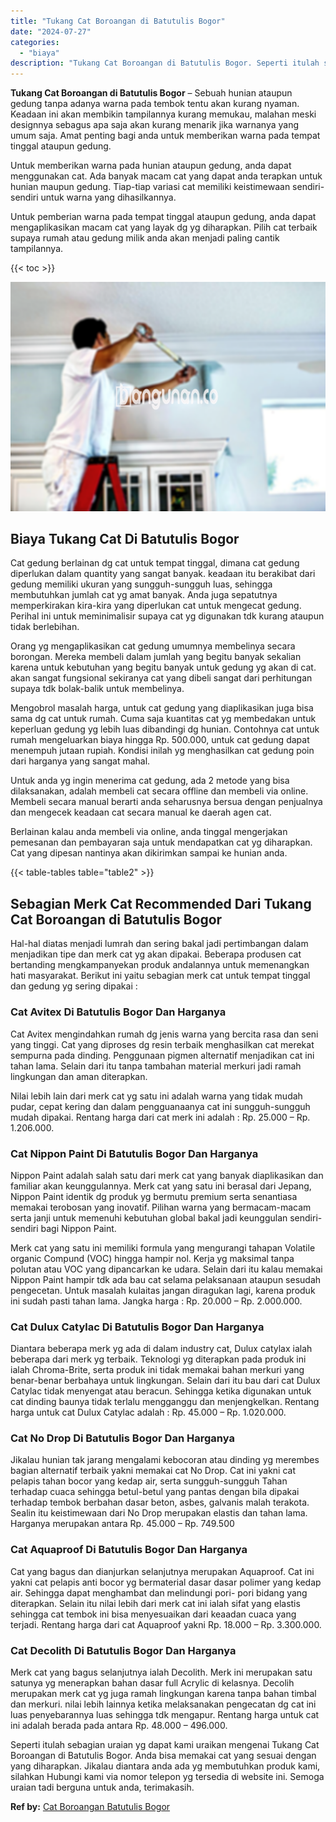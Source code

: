```yaml
---
title: "Tukang Cat Boroangan di Batutulis Bogor"
date: "2024-07-27"
categories: 
  - "biaya"
description: "Tukang Cat Boroangan di Batutulis Bogor. Seperti itulah sebagian uraian yg dapat kami uraikan mengenai Tukang Cat Boroangan di Batutulis Bogor. Anda bisa mem..."
---
```


**Tukang Cat Boroangan di Batutulis Bogor** – Sebuah hunian ataupun gedung tanpa adanya warna pada tembok tentu akan kurang nyaman. Keadaan ini akan membikin tampilannya kurang memukau, malahan meski designnya sebagus apa saja akan kurang menarik jika warnanya yang umum saja. Amat penting bagi anda untuk memberikan warna pada tempat tinggal ataupun gedung.

Untuk memberikan warna pada hunian ataupun gedung, anda dapat menggunakan cat. Ada banyak macam cat yang dapat anda terapkan untuk hunian maupun gedung. Tiap-tiap variasi cat memiliki keistimewaan sendiri-sendiri untuk warna yang dihasilkannya.

Untuk pemberian warna pada tempat tinggal ataupun gedung, anda dapat mengaplikasikan macam cat yang layak dg yg diharapkan. Pilih cat terbaik supaya rumah atau gedung milik anda akan menjadi paling cantik tampilannya.

{{< toc >}}

![Tukang Cat Boroangan di Batutulis Bogor](/images/jasa-cat-murah17.png)

## Biaya Tukang Cat Di Batutulis Bogor

Cat gedung berlainan dg cat untuk tempat tinggal, dimana cat gedung diperlukan dalam quantity yang sangat banyak. keadaan itu berakibat dari gedung memiliki ukuran yang sungguh-sungguh luas, sehingga membutuhkan jumlah cat yg amat banyak. Anda juga sepatutnya memperkirakan kira-kira yang diperlukan cat untuk mengecat gedung. Perihal ini untuk meminimalisir supaya cat yg digunakan tdk kurang ataupun tidak berlebihan.

Orang yg mengaplikasikan cat gedung umumnya membelinya secara borongan. Mereka membeli dalam jumlah yang begitu banyak sekalian karena untuk kebutuhan yang begitu banyak untuk gedung yg akan di cat. akan sangat fungsional sekiranya cat yang dibeli sangat dari perhitungan supaya tdk bolak-balik untuk membelinya.

Mengobrol masalah harga, untuk cat gedung yang diaplikasikan juga bisa sama dg cat untuk rumah. Cuma saja kuantitas cat yg membedakan untuk keperluan gedung yg lebih luas dibandingi dg hunian. Contohnya cat untuk rumah mengeluarkan biaya hingga Rp. 500.000, untuk cat gedung dapat menempuh jutaan rupiah. Kondisi inilah yg menghasilkan cat gedung poin dari harganya yang sangat mahal.

Untuk anda yg ingin menerima cat gedung, ada 2 metode yang bisa dilaksanakan, adalah membeli cat secara offline dan membeli via online. Membeli secara manual berarti anda seharusnya bersua dengan penjualnya dan mengecek keadaan cat secara manual ke daerah agen cat.

Berlainan kalau anda membeli via online, anda tinggal mengerjakan pemesanan dan pembayaran saja untuk mendapatkan cat yg diharapkan. Cat yang dipesan nantinya akan dikirimkan sampai ke hunian anda.

{{< table-tables table="table2" >}}

## Sebagian Merk Cat Recommended Dari Tukang Cat Boroangan di Batutulis Bogor

Hal-hal diatas menjadi lumrah dan sering bakal jadi pertimbangan dalam menjadikan tipe dan merk cat yg akan dipakai. Beberapa produsen cat bertanding mengkampanyekan produk andalannya untuk memenangkan hati masyarakat. Berikut ini yaitu sebagian merk cat untuk tempat tinggal dan gedung yg sering dipakai :

### Cat Avitex Di Batutulis Bogor Dan Harganya

Cat Avitex mengindahkan rumah dg jenis warna yang bercita rasa dan seni yang tinggi. Cat yang diproses dg resin terbaik menghasilkan cat merekat sempurna pada dinding. Penggunaan pigmen alternatif menjadikan cat ini tahan lama. Selain dari itu tanpa tambahan material merkuri jadi ramah lingkungan dan aman diterapkan.

Nilai lebih lain dari merk cat yg satu ini adalah warna yang tidak mudah pudar, cepat kering dan dalam pengguanaanya cat ini sungguh-sungguh mudah dipakai. Rentang harga dari cat merk ini adalah : Rp. 25.000 – Rp. 1.206.000.

### Cat Nippon Paint Di Batutulis Bogor Dan Harganya

Nippon Paint adalah salah satu dari merk cat yang banyak diaplikasikan dan familiar akan keunggulannya. Merk cat yang satu ini berasal dari Jepang, Nippon Paint identik dg produk yg bermutu premium serta senantiasa memakai terobosan yang inovatif. Pilihan warna yang bermacam-macam serta janji untuk memenuhi kebutuhan global bakal jadi keunggulan sendiri-sendiri bagi Nippon Paint.

Merk cat yang satu ini memiliki formula yang mengurangi tahapan Volatile organic Compund (VOC) hingga hampir nol. Kerja yg maksimal tanpa polutan atau VOC yang dipancarkan ke udara. Selain dari itu kalau memakai Nippon Paint hampir tdk ada bau cat selama pelaksanaan ataupun sesudah pengecetan. Untuk masalah kulaitas jangan diragukan lagi, karena produk ini sudah pasti tahan lama. Jangka harga : Rp. 20.000 – Rp. 2.000.000.

### Cat Dulux Catylac Di Batutulis Bogor Dan Harganya

Diantara beberapa merk yg ada di dalam industry cat, Dulux catylax ialah beberapa dari merk yg terbaik. Teknologi yg diterapkan pada produk ini ialah Chroma-Brite, serta produk ini tidak memakai bahan merkuri yang benar-benar berbahaya untuk lingkungan. Selain dari itu bau dari cat Dulux Catylac tidak menyengat atau beracun. Sehingga ketika digunakan untuk cat dinding baunya tidak terlalu mengganggu dan menjengkelkan. Rentang harga untuk cat Dulux Catylac adalah : Rp. 45.000 – Rp. 1.020.000.

### Cat No Drop Di Batutulis Bogor Dan Harganya

Jikalau hunian tak jarang mengalami kebocoran atau dinding yg merembes bagian alternatif terbaik yakni memakai cat No Drop. Cat ini yakni cat pelapis tahan bocor yang kedap air, serta sungguh-sungguh Tahan terhadap cuaca sehingga betul-betul yang pantas dengan bila dipakai terhadap tembok berbahan dasar beton, asbes, galvanis malah terakota. Sealin itu keistimewaan dari No Drop merupakan elastis dan tahan lama. Harganya merupakan antara Rp. 45.000 – Rp. 749.500

### Cat Aquaproof Di Batutulis Bogor Dan Harganya

Cat yang bagus dan dianjurkan selanjutnya merupakan Aquaproof. Cat ini yakni cat pelapis anti bocor yg bermaterial dasar dasar polimer yang kedap air. Sehingga dapat menghambat dan melindungi pori- pori bidang yang diterapkan. Selain itu nilai lebih dari merk cat ini ialah sifat yang elastis sehingga cat tembok ini bisa menyesuaikan dari keaadan cuaca yang terjadi. Rentang harga dari cat Aquaproof yakni Rp. 18.000 – Rp. 3.300.000.

### Cat Decolith Di Batutulis Bogor Dan Harganya

Merk cat yang bagus selanjutnya ialah Decolith. Merk ini merupakan satu satunya yg menerapkan bahan dasar full Acrylic di kelasnya. Decolih merupakan merk cat yg juga ramah lingkungan karena tanpa bahan timbal dan merkuri. nilai lebih lainnya ketika melaksanakan pengecatan dg cat ini luas penyebarannya luas sehingga tdk mengapur. Rentang harga untuk cat ini adalah berada pada antara Rp. 48.000 – 496.000.

Seperti itulah sebagian uraian yg dapat kami uraikan mengenai Tukang Cat Boroangan di Batutulis Bogor. Anda bisa memakai cat yang sesuai dengan yang diharapkan. Jikalau diantara anda ada yg membutuhkan produk kami, silahkan Hubungi kami via nomor telepon yg tersedia di website ini. Semoga uraian tadi berguna untuk anda, terimakasih.

**Ref by:** [Cat Boroangan Batutulis Bogor](https://id.wikipedia.org/wiki/Cat)
